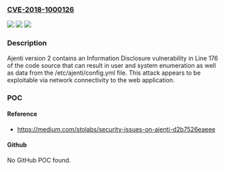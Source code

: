 ### [CVE-2018-1000126](https://cve.mitre.org/cgi-bin/cvename.cgi?name=CVE-2018-1000126)
![](https://img.shields.io/static/v1?label=Product&message=n%2Fa&color=blue)
![](https://img.shields.io/static/v1?label=Version&message=n%2Fa&color=blue)
![](https://img.shields.io/static/v1?label=Vulnerability&message=n%2Fa&color=brighgreen)

### Description

Ajenti version 2 contains an Information Disclosure vulnerability in Line 176 of the code source that can result in user and system enumeration as well as data from the /etc/ajenti/config.yml file. This attack appears to be exploitable via network connectivity to the web application.

### POC

#### Reference
- https://medium.com/stolabs/security-issues-on-ajenti-d2b7526eaeee

#### Github
No GitHub POC found.

